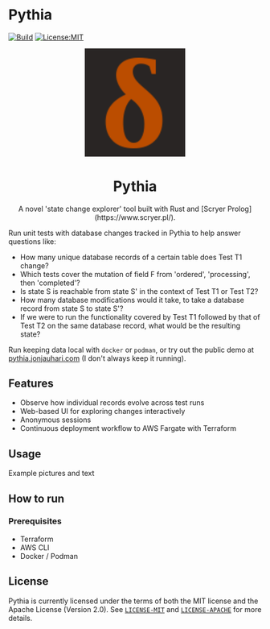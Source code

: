 # Pythia

[![Build](https://github.com/jonjau/pythia/actions/workflows/rust.yml/badge.svg)](https://github.com/jonjau/pythia/actions/workflows/rust.yml)
[![License:MIT](https://img.shields.io/badge/License-MIT-yellow.svg)](https://opensource.org/licenses/MIT)

<div align="center">

  <img src="doc/pythia-icon.png" alt="logo" width="200" height="auto" />
  <h1>Pythia</h1>
  
  <p>
    A novel 'state change explorer' tool built with Rust and [Scryer Prolog](https://www.scryer.pl/).
  </p>
</div>

Run unit tests with database changes tracked in Pythia to help answer questions like:
- How many unique database records of a certain table does Test T1 change?
- Which tests cover the mutation of field F from 'ordered', 'processing', then 'completed'?
- Is state S is reachable from state S' in the context of Test T1 or Test T2?
- How many database modifications would it take, to take a database record from state S to state S'?
- If we were to run the functionality covered by Test T1 followed by that of Test T2 on the same database record, what would be the resulting state?

Run keeping data local with `docker` or `podman`, or try out the public demo at [pythia.jonjauhari.com](https://pythia.jonjauhari.com) (I don't always keep it running).

## Features

- Observe how individual records evolve across test runs
- Web-based UI for exploring changes interactively
- Anonymous sessions
- Continuous deployment workflow to AWS Fargate with Terraform

## Usage

Example pictures and text

## How to run

### Prerequisites

- Terraform
- AWS CLI
- Docker / Podman

## License

Pythia is currently licensed under the terms of both the MIT license and the Apache License (Version 2.0). See [`LICENSE-MIT`](/LICENSE-MIT) and [`LICENSE-APACHE`](/LICENSE-APACHE) for more details.

